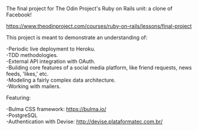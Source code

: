 The final project for The Odin Project's Ruby on Rails unit: a clone of Facebook!

https://www.theodinproject.com/courses/ruby-on-rails/lessons/final-project

This project is meant to demonstrate an understanding of:

-Periodic live deployment to Heroku.  
-TDD methodologies.  
-External API integration with OAuth.  
-Building core features of a social media platform, like friend requests, news feeds, 'likes,' etc.  
-Modeling a fairly complex data architecture.  
-Working with mailers.  

Featuring:  

-Bulma CSS framework: https://bulma.io/  
-PostgreSQL  
-Authentication with Devise: http://devise.plataformatec.com.br/  
